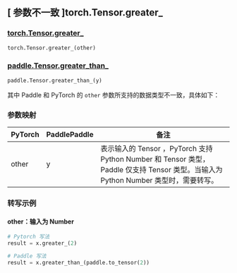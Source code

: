 ## [ 参数不一致 ]torch.Tensor.greater_

### [torch.Tensor.greater_](https://pytorch.org/docs/stable/generated/torch.Tensor.greater_.html)

```python
torch.Tensor.greater_(other)
```

### [paddle.Tensor.greater_than_]()

```python
paddle.Tensor.greater_than_(y)
```

其中 Paddle 和 PyTorch 的 `other` 参数所支持的数据类型不一致，具体如下：
### 参数映射
| PyTorch                          | PaddlePaddle                 | 备注                                                   |
|----------------------------------|------------------------------| ------------------------------------------------------ |
| other  |  y  | 表示输入的 Tensor ，PyTorch 支持 Python Number 和 Tensor 类型， Paddle 仅支持 Tensor 类型。当输入为 Python Number 类型时，需要转写。  |

### 转写示例
#### other：输入为 Number
```python
# Pytorch 写法
result = x.greater_(2)

# Paddle 写法
result = x.greater_than_(paddle.to_tensor(2))
```
